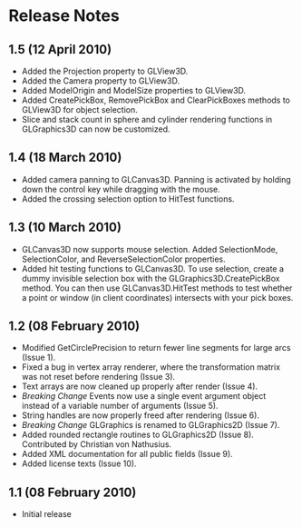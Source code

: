 # Release Notes

## 1.5 (12 April 2010)
  * Added the Projection property to GLView3D.
  * Added the Camera property to GLView3D.
  * Added ModelOrigin and ModelSize properties to GLView3D.
  * Added CreatePickBox, RemovePickBox and ClearPickBoxes methods to GLView3D for object selection.
  * Slice and stack count in sphere and cylinder rendering functions in GLGraphics3D can now be customized.

## 1.4 (18 March 2010)
  * Added camera panning to GLCanvas3D. Panning is activated by holding down the control key while dragging with the mouse.
  * Added the crossing selection option to HitTest functions.

## 1.3 (10 March 2010)
  * GLCanvas3D now supports mouse selection. Added SelectionMode, SelectionColor, and ReverseSelectionColor properties.
  * Added hit testing functions to GLCanvas3D. To use selection, create a dummy invisible selection box with the GLGraphics3D.CreatePickBox method. You can then use GLCanvas3D.HitTest methods to test whether a point or window (in client coordinates) intersects with your pick boxes.

## 1.2 (08 February 2010)
  * Modified GetCirclePrecision to return fewer line segments for large arcs (Issue 1).
  * Fixed a bug in vertex array renderer, where the transformation matrix was not reset before rendering (Issue 3).
  * Text arrays are now cleaned up properly after render (Issue 4).
  * *Breaking Change* Events now use a single event argument object instead of a variable number of arguments (Issue 5).
  * String handles are now properly freed after rendering (Issue 6).
  * *Breaking Change* GLGraphics is renamed to GLGraphics2D (Issue 7).
  * Added rounded rectangle routines to GLGraphics2D (Issue 8). Contributed by Christian von Nathusius.
  * Added XML documentation for all public fields (Issue 9).
  * Added license texts (Issue 10).

## 1.1 (08 February 2010)
  * Initial release
